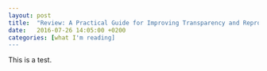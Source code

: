 ```yaml
---
layout: post
title:  "Review: A Practical Guide for Improving Transparency and Reproducibility in Neuroimaging Research"
date:   2016-07-26 14:05:00 +0200
categories: [what I'm reading]
---
```




This is a test.


<!-- You’ll find this post in your `_posts` directory. Go ahead and edit it and re-build the site to see your changes. You can rebuild the site in many different ways, but the most common way is to run `jekyll serve`, which launches a web server and auto-regenerates your site when a file is updated. -->
